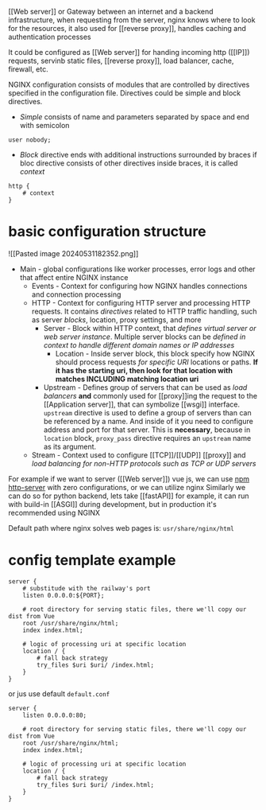 [[Web server]] or Gateway between an internet and a backend infrastructure, when requesting from the server, nginx knows where to look for the resources, it also used for [[reverse proxy]], handles caching and authentication processes

It could be configured as [[Web server]] for handing incoming http ([[IP]]) requests, servinb static files, [[reverse proxy]], load balancer, cache, firewall, etc.

NGINX configuration consists of modules that are controlled by directives specified in the configuration file.
Directives could be simple and block directives.
- *Simple* consists of name and parameters separated by space and end with semicolon
```nginx
user nobody;
```
- *Block* directive ends with additional instructions surrounded by braces
if bloc directive consists of other directives inside braces, it is called *context*
```nginx
http {
	# context
}
```


# basic configuration structure
![[Pasted image 20240531182352.png]]

- Main - global configurations like worker processes, error logs and other that affect entire NGINX instance 
	- Events - Context for configuring how NGINX handles connections and connection processing
	- HTTP - Context for configuring HTTP server and processing HTTP requests. It contains *directives* related to HTTP traffic handling, such as server *blocks*, location, proxy settings, and more
		- Server - Block within HTTP context, that *defines virtual server or web server instance*. Multiple server blocks can be *defined in context to handle different domain names or IP addresses*
			- Location - Inside server block, this block specify how NGINX should process requests *for specific URI*  locations or paths. **If it has the starting uri, then look for that location with matches INCLUDING matching location uri**
		- Upstream - Defines group of servers that can be used as *load balancers* **and** commonly used for [[proxy]]ing the request to the [[Application server]], that can symbolize [[wsgi]] interface. `upstream` directive is used to define a group of servers than can be referenced by a name. And inside of it you need to configure address and port for that server. This is **necessary**, because in `location` block, `proxy_pass` directive requires an `upstream` name as its argument.
	- Stream - Context used to configure [[TCP]]/[[UDP]] [[proxy]] and *load balancing for non-HTTP protocols such as TCP or UDP servers*

For example if we want to server ([[Web server]]) vue js, we can use [npm http-server](https://www.npmjs.com/package/http-server) with zero configurations, or we can utilize nginx
Similarly we can do so for python backend, lets take [[fastAPI]] for example, it can run with build-in [[ASGI]] during development, but in production it's recommended using NGINX


Default path where nginx solves web pages is: `usr/share/nginx/html`

# config template example

```nginx
server {
    # substitude with the railway's port
    listen 0.0.0.0:${PORT};

    # root directory for serving static files, there we'll copy our dist from Vue
    root /usr/share/nginx/html;
    index index.html;

    # logic of processing uri at specific location
    location / {
        # fall back strategy
        try_files $uri $uri/ /index.html;
    }
}
```

or jus use default `default.conf`

```nginx
server {
    listen 0.0.0.0:80;

    # root directory for serving static files, there we'll copy our dist from Vue
    root /usr/share/nginx/html;
    index index.html;

    # logic of processing uri at specific location
    location / {
        # fall back strategy
        try_files $uri $uri/ /index.html;
    }
}
```